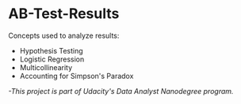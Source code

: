 # AB-Test-Results

Concepts used to analyze results:
- Hypothesis Testing
- Logistic Regression
- Multicollinearity
- Accounting for Simpson's Paradox

*-This project is part of Udacity's Data Analyst Nanodegree program.*
